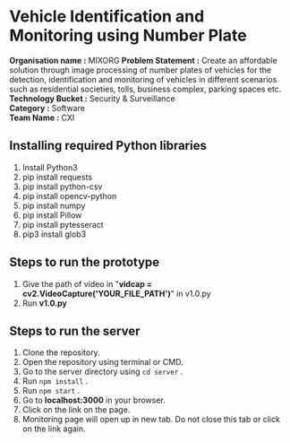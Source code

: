 # Vehicle Identification and Monitoring using Number Plate
**Organisation name :** MIXORG
**Problem Statement :** Create an affordable solution through image processing of number plates of vehicles for the detection, identification and monitoring of vehicles in different scenarios such as residential societies, tolls, business complex, parking spaces etc.  
**Technology Bucket :** Security & Surveillance  
**Category :** Software  
**Team Name :** CXI

## Installing required Python libraries
1. Install Python3
2. pip install requests
3. pip install python-csv
4. pip install opencv-python
5. pip install numpy
6. pip install Pillow
7. pip install pytesseract
8. pip3 install glob3

## Steps to run the prototype
1. Give the path of video in "**vidcap = cv2.VideoCapture('YOUR_FILE_PATH')**" in v1.0.py
2. Run **v1.0.py**

## Steps to run the server

1. Clone the repository.
2. Open the repository using terminal or CMD.
3. Go to the server directory using `cd server` .
4. Run `npm install` .
5. Run `npm start` .
6. Go to **localhost:3000** in your browser.
7. Click on the link on the page.
8. Monitoring page will open up in new tab. Do not close this tab or click on the link again.
